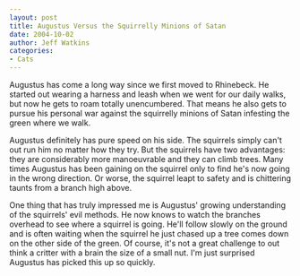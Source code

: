 ```yaml
---
layout: post
title: Augustus Versus the Squirrelly Minions of Satan
date: 2004-10-02
author: Jeff Watkins
categories:
- Cats
---
```


Augustus has come a long way since we first moved to Rhinebeck. He started out wearing a harness and leash when we went for our daily walks, but now he gets to roam totally unencumbered. That means he also gets to pursue his personal war against the squirrelly minions of Satan infesting the green where we walk.

Augustus definitely has pure speed on his side. The squirrels simply can't out run him no matter how they try. But the squirrels have two advantages: they are considerably more manoeuvrable and they can climb trees. Many times Augustus has been gaining on the squirrel only to find he's now going in the wrong direction. Or worse, the squirrel leapt to safety and is chittering taunts from a branch high above.

One thing that has truly impressed me is Augustus' growing understanding of the squirrels' evil methods. He now knows to watch the branches overhead to see where a squirrel is going. He'll follow slowly on the ground and is often waiting when the squirrel he just chased up a tree comes down on the other side of the green. Of course, it's not a great challenge to out think a critter with a brain the size of a small nut. I'm just surprised Augustus has picked this up so quickly.
